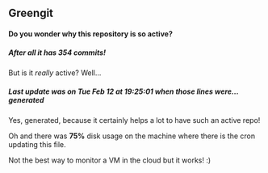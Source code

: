## Greengit

#### Do you wonder why this repository is so active?

##### After all it has 354 commits!

But is it *really* active? Well...

##### Last update was on Tue Feb 12 at 19:25:01 when those lines were... generated

Yes, generated, because it certainly helps a lot to have such an active repo!

Oh and there was **75%** disk usage on the machine
where there is the cron updating this file.

Not the best way to monitor a VM in the cloud but it works! :)
